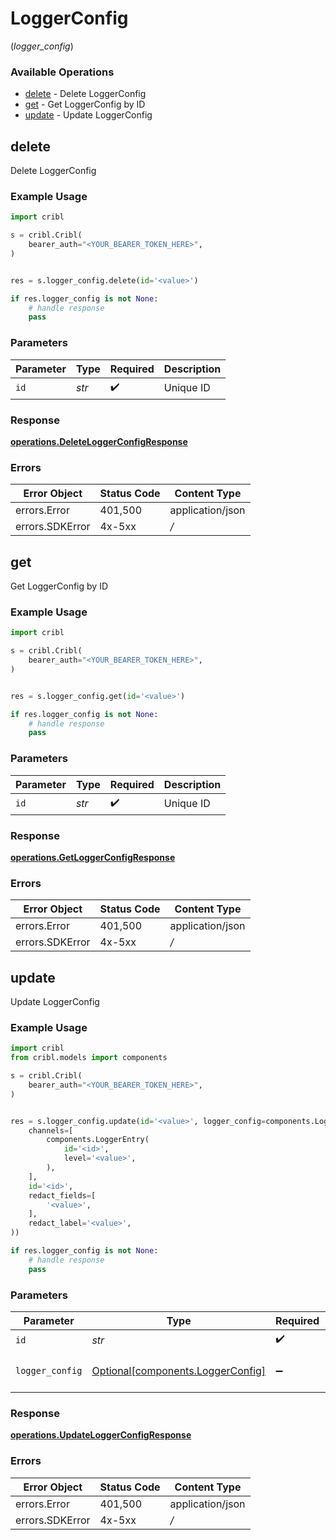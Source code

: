 # LoggerConfig
(*logger_config*)

### Available Operations

* [delete](#delete) - Delete LoggerConfig
* [get](#get) - Get LoggerConfig by ID
* [update](#update) - Update LoggerConfig

## delete

Delete LoggerConfig

### Example Usage

```python
import cribl

s = cribl.Cribl(
    bearer_auth="<YOUR_BEARER_TOKEN_HERE>",
)


res = s.logger_config.delete(id='<value>')

if res.logger_config is not None:
    # handle response
    pass
```

### Parameters

| Parameter          | Type               | Required           | Description        |
| ------------------ | ------------------ | ------------------ | ------------------ |
| `id`               | *str*              | :heavy_check_mark: | Unique ID          |


### Response

**[operations.DeleteLoggerConfigResponse](../../models/operations/deleteloggerconfigresponse.md)**
### Errors

| Error Object     | Status Code      | Content Type     |
| ---------------- | ---------------- | ---------------- |
| errors.Error     | 401,500          | application/json |
| errors.SDKError  | 4x-5xx           | */*              |

## get

Get LoggerConfig by ID

### Example Usage

```python
import cribl

s = cribl.Cribl(
    bearer_auth="<YOUR_BEARER_TOKEN_HERE>",
)


res = s.logger_config.get(id='<value>')

if res.logger_config is not None:
    # handle response
    pass
```

### Parameters

| Parameter          | Type               | Required           | Description        |
| ------------------ | ------------------ | ------------------ | ------------------ |
| `id`               | *str*              | :heavy_check_mark: | Unique ID          |


### Response

**[operations.GetLoggerConfigResponse](../../models/operations/getloggerconfigresponse.md)**
### Errors

| Error Object     | Status Code      | Content Type     |
| ---------------- | ---------------- | ---------------- |
| errors.Error     | 401,500          | application/json |
| errors.SDKError  | 4x-5xx           | */*              |

## update

Update LoggerConfig

### Example Usage

```python
import cribl
from cribl.models import components

s = cribl.Cribl(
    bearer_auth="<YOUR_BEARER_TOKEN_HERE>",
)


res = s.logger_config.update(id='<value>', logger_config=components.LoggerConfig(
    channels=[
        components.LoggerEntry(
            id='<id>',
            level='<value>',
        ),
    ],
    id='<id>',
    redact_fields=[
        '<value>',
    ],
    redact_label='<value>',
))

if res.logger_config is not None:
    # handle response
    pass
```

### Parameters

| Parameter                                                                    | Type                                                                         | Required                                                                     | Description                                                                  |
| ---------------------------------------------------------------------------- | ---------------------------------------------------------------------------- | ---------------------------------------------------------------------------- | ---------------------------------------------------------------------------- |
| `id`                                                                         | *str*                                                                        | :heavy_check_mark:                                                           | Unique ID                                                                    |
| `logger_config`                                                              | [Optional[components.LoggerConfig]](../../models/components/loggerconfig.md) | :heavy_minus_sign:                                                           | LoggerConfig object to be updated                                            |


### Response

**[operations.UpdateLoggerConfigResponse](../../models/operations/updateloggerconfigresponse.md)**
### Errors

| Error Object     | Status Code      | Content Type     |
| ---------------- | ---------------- | ---------------- |
| errors.Error     | 401,500          | application/json |
| errors.SDKError  | 4x-5xx           | */*              |
